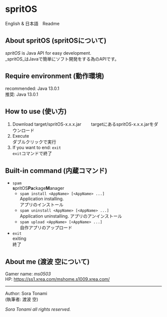 # spritOS
English & 日本語　Readme
## About spritOS (spritOSについて)
_spritOS_ is Java API for easy development.  
_spritOS_はJavaで簡単にソフト開発をする為のAPIです。
## Require environment (動作環境)
recommended: Java 13.0.1  
推奨: Java 13.0.1
## How to use (使い方)
1. Download target/spritOS-x.x.x.jar　　
   targetにあるspritOS-x.x.x.jarをダウンロード  
2. Execute  
   ダブルクリックで実行
3. If you want to end: `exit`  
   `exit`コマンドで終了
## Built-in command (内蔵コマンド)
- `spam`  
**s**pritOS**Pa**ckage**M**anager
  - `spam install <AppName> [<AppName> ...]`  
  Application installing.  
  アプリのインストール
  - `spam uninstall <AppName> [<AppName> ...]`  
  Application uninstalling.
  アプリのアンインストール
  - `spam upload <AppName> [<AppName> ...]`  
  自作アプリのアップロード
- `exit`  
exiting  
終了
## About me (渡波 空について)
Gamer name: _ms0503_  
HP: https://ss1.xrea.com/mshome.s1009.xrea.com/
- - -
Author: Sora Tonami  
(執筆者: 渡波 空)

_Sora Tonami all rights reserved._